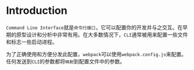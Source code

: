 # Introduction
`Command Line Interface`就是`命令行接口`，它可以配置你的开发并与之交互。在早期的原型设计和分析中非常有用。在大多数情况下，`CLI`通常被用来配置一些文件和标志一些启动进程。

为了正确使用和方便分发此配置，`webpack`可以使用`webpack.config.js`来配置。任何发送到`CLI`的参数都将`映射`到配置文件中的参数。
